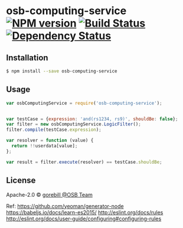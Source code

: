 # osb-computing-service [![NPM version][npm-image]][npm-url] [![Build Status][travis-image]][travis-url] [![Dependency Status][daviddm-image]][daviddm-url]
> 

## Installation

```sh
$ npm install --save osb-computing-service
```

## Usage

```js
var osbComputingService = require('osb-computing-service');


var testCase = {expression: 'and(rs1234, rs9)', shouldBe: false};
var filter = new osbComputingService.LogicFilter();
filter.compile(testCase.expression);

var resolver = function (value) {
  return !!userdata[value];
};

var result = filter.execute(resolver) == testCase.shouldBe;

```
## License

Apache-2.0 © [gorebill @OSB Team]()


[npm-image]: https://badge.fury.io/js/osb-computing-service.svg
[npm-url]: https://npmjs.org/package/osb-computing-service
[travis-image]: https://travis-ci.org/gorebill@163.com/osb-computing-service.svg?branch=master
[travis-url]: https://travis-ci.org/gorebill@163.com/osb-computing-service
[daviddm-image]: https://david-dm.org/gorebill@163.com/osb-computing-service.svg?theme=shields.io
[daviddm-url]: https://david-dm.org/gorebill@163.com/osb-computing-service





Ref: 
https://github.com/yeoman/generator-node
https://babeljs.io/docs/learn-es2015/
http://eslint.org/docs/rules
http://eslint.org/docs/user-guide/configuring#configuring-rules










